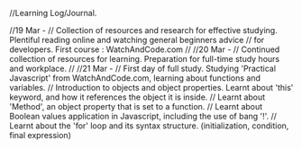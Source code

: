 //Learning Log/Journal.

//19 Mar -
//  Collection of resources and research for effective studying. Plentiful reading online and watching general beginners advice
//  for developers. First course : WatchAndCode.com
//
//20 Mar -
//  Continued collection of resources for learning. Preparation for full-time study hours and workplace.
//
//21 Mar -
//  First day of full study. Studying 'Practical Javascript' from WatchAndCode.com, learning about functions and variables.
//  Introduction to objects and object properties. Learnt about 'this' keyword, and how it references the object it is inside.
//  Learnt about 'Method', an object property that is set to a function.
//  Learnt about Boolean values application in Javascript, including the use of bang '!'.
//  Learnt about the 'for' loop and its syntax structure. (initialization, condition, final expression)
